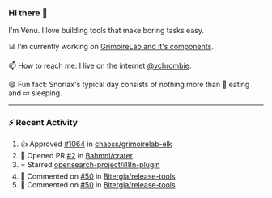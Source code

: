 ### Hi there 👋

I'm Venu. I love building tools that make boring tasks easy.

📊 I’m currently working on [GrimoireLab and it's components](https://chaoss.github.io/grimoirelab).

📫 How to reach me: I live on the internet [@vchrombie](https://www.google.co.in/search?q=vchrombie).

😄 Fun fact: Snorlax's typical day consists of nothing more than :doughnut: eating and :zzz: sleeping.

---

### :zap: Recent Activity

<!--RECENT_ACTIVITY:start-->
1. 👍 Approved [#1064](https://github.com/chaoss/grimoirelab-elk/pull/1064#pullrequestreview-1017353178) in [chaoss/grimoirelab-elk](https://github.com/chaoss/grimoirelab-elk)
2. 💪 Opened PR [#2](https://github.com/Bahmni/crater/pull/2) in [Bahmni/crater](https://github.com/Bahmni/crater)
3. ⭐ Starred [opensearch-project/i18n-plugin](https://github.com/opensearch-project/i18n-plugin)
4. 💬 Commented on [#50](https://github.com/Bitergia/release-tools/pull/50#issuecomment-1161247981) in [Bitergia/release-tools](https://github.com/Bitergia/release-tools)
5. 💬 Commented on [#50](https://github.com/Bitergia/release-tools/pull/50#issuecomment-1160201133) in [Bitergia/release-tools](https://github.com/Bitergia/release-tools)
<!--RECENT_ACTIVITY:end-->

<!--
**vchrombie/vchrombie** is a ✨ _special_ ✨ repository because its `README.md` (this file) appears on your GitHub profile.

Here are some ideas to get you started:

- 🔭 I’m currently working on ...
- 🌱 I’m currently learning ...
- 👯 I’m looking to collaborate on ...
- 🤔 I’m looking for help with ...
- 💬 Ask me about ...
- 📫 How to reach me: ...
- 😄 Pronouns: ...
- ⚡ Fun fact: ...
-->
